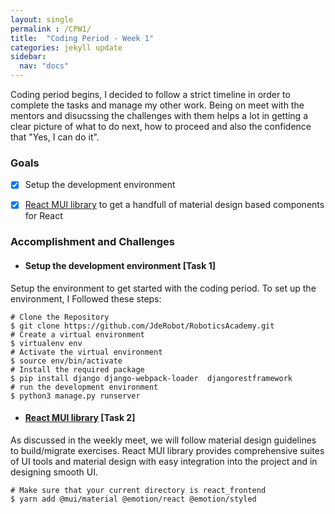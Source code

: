 ```yaml
---
layout: single
permalink : /CPW1/
title:  "Coding Period - Week 1"
categories: jekyll update
sidebar:
  nav: "docs"
---
```

Coding period begins, I decided to follow a strict timeline in order to complete the tasks and manage my other work. Being on meet with the mentors and disucssing the challenges with them helps a lot in getting a clear picture of what to do next, how to proceed and also the confidence that "Yes, I can do it".
### Goals

- [x] Setup the development environment

- [x] [React MUI library](https://mui.com/) to get a handfull of material design based components for React


### Accomplishment and Challenges 


* #### Setup the development environment \[Task 1\]

Setup the environment to get started with the coding period. To set up the environment, I Followed these steps:

```shell
# Clone the Repository 
$ git clone https://github.com/JdeRobot/RoboticsAcademy.git
# Create a virtual environment
$ virtualenv env
# Activate the virtual environment
$ source env/bin/activate
# Install the required package
$ pip install django django-webpack-loader  djangorestframework 
# run the development environment
$ python3 manage.py runserver
```

* #### [React MUI library](https://mui.com/) \[Task 2\]

As discussed in the weekly meet, we will follow material design guidelines to build/migrate exercises. React MUI library provides comprehensive suites of UI tools and material design with easy integration into the project and in designing smooth UI.

```shell
# Make sure that your current directory is react_frontend
$ yarn add @mui/material @emotion/react @emotion/styled
```


